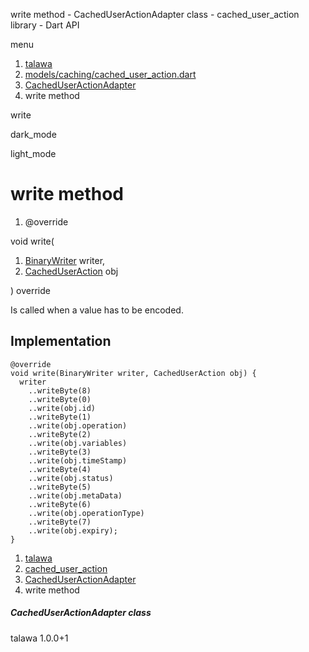




write method - CachedUserActionAdapter class - cached\_user\_action library - Dart API







menu

1. [talawa](../../index.html)
2. [models/caching/cached\_user\_action.dart](../../models_caching_cached_user_action/models_caching_cached_user_action-library.html)
3. [CachedUserActionAdapter](../../models_caching_cached_user_action/CachedUserActionAdapter-class.html)
4. write method

write


dark\_mode

light\_mode




# write method


1. @override

void
write(

1. [BinaryWriter](https://pub.dev/documentation/hive/2.2.3/hive/BinaryWriter-class.html) writer,
2. [CachedUserAction](../../models_caching_cached_user_action/CachedUserAction-class.html) obj

)
override

Is called when a value has to be encoded.


## Implementation

```
@override
void write(BinaryWriter writer, CachedUserAction obj) {
  writer
    ..writeByte(8)
    ..writeByte(0)
    ..write(obj.id)
    ..writeByte(1)
    ..write(obj.operation)
    ..writeByte(2)
    ..write(obj.variables)
    ..writeByte(3)
    ..write(obj.timeStamp)
    ..writeByte(4)
    ..write(obj.status)
    ..writeByte(5)
    ..write(obj.metaData)
    ..writeByte(6)
    ..write(obj.operationType)
    ..writeByte(7)
    ..write(obj.expiry);
}
```

 


1. [talawa](../../index.html)
2. [cached\_user\_action](../../models_caching_cached_user_action/models_caching_cached_user_action-library.html)
3. [CachedUserActionAdapter](../../models_caching_cached_user_action/CachedUserActionAdapter-class.html)
4. write method

##### CachedUserActionAdapter class





talawa
1.0.0+1






